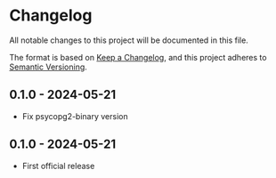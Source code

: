 # Changelog

All notable changes to this project will be documented in this file.

The format is based on [Keep a Changelog](https://keepachangelog.com/), and this project adheres to [Semantic Versioning](https://semver.org/).

<!-- ## Unreleased [{version_tag}](https://github.com/opengisch/qgis-plugin-ci/releases/tag/{version_tag}) - YYYY-MM-DD -->

## 0.1.0 - 2024-05-21

* Fix psycopg2-binary version

## 0.1.0 - 2024-05-21

* First official release
